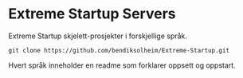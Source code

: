 # Extreme Startup Servers

Extreme Startup skjelett-prosjekter i forskjellige språk.

	git clone https://github.com/bendiksolheim/Extreme-Startup.git

Hvert språk inneholder en readme som forklarer oppsett og oppstart.
